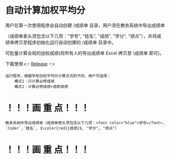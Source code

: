 # 自动计算加权平均分
用户在第一次使用程序会自动创建 /成绩单 目录，用户须在教务系统中导出成绩单

（成绩单表头须包含以下几项："学号", "姓名", "成绩", "学分", "绩点"），并将成绩单拷贝至程序初始化运行自动创建的 /成绩单 目录中。

可批量计算全班的加权成绩(将所有人的导出成绩单 Excel 拷贝至 \成绩单 即可)。

下载使用 👉 [Release](https://github.com/lv101/weight-average/releases) 👈

	运行程序，根据学校加权平均分计算方式的不同，用户可选择：
	    模式1：只计算必修成绩
	    模式2：计算必修成绩+选修成绩

# ！！！画  重  点！！！
	
	教务系统中导出成绩单（成绩单表头须包含以下几项：<font color="blue">学号</font>, `Coder`,`姓名`, $\color{red}{成绩}$, "学分", "绩点"）

# ！！！画  重  点！！！
